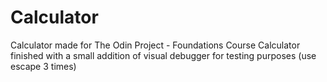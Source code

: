 # Calculator
Calculator made for The Odin Project - Foundations Course
Calculator finished with a small addition of visual debugger for testing purposes (use escape 3 times) 